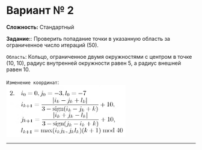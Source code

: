 # Вариант № 2
**Сложность:** Стандартный

**Задание:**: Проверить попадание точки в указанную область за ограниченное число итераций (50).

`Область`: Кольцо, ограниченное двумя окружностями с центром в точке (10, 10), радиус внутренней окружности равен 5, а радиус внешней равен 10.   
</br>
`Изменение координат`:  
![Alt text](../../pic/2.png)

---